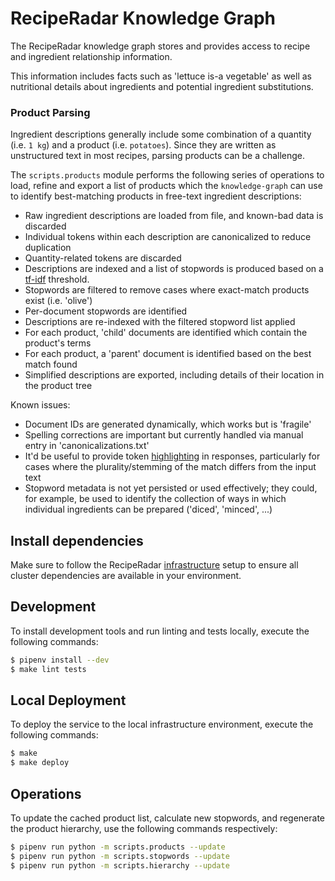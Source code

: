 # RecipeRadar Knowledge Graph

The RecipeRadar knowledge graph stores and provides access to recipe and ingredient relationship information.

This information includes facts such as 'lettuce is-a vegetable' as well as nutritional details about ingredients and potential ingredient substitutions.

### Product Parsing

Ingredient descriptions generally include some combination of a quantity (i.e. `1 kg`) and a product (i.e. `potatoes`).  Since they are written as unstructured text in most recipes, parsing products can be a challenge.

The `scripts.products` module performs the following series of operations to load, refine and export a list of products which the `knowledge-graph` can use to identify best-matching products in free-text ingredient descriptions:

- Raw ingredient descriptions are loaded from file, and known-bad data is discarded
- Individual tokens within each description are canonicalized to reduce duplication
- Quantity-related tokens are discarded
- Descriptions are indexed and a list of stopwords is produced based on a [tf-idf](https://en.wikipedia.org/w/index.php?title=tf-idf) threshold.
- Stopwords are filtered to remove cases where exact-match products exist (i.e. 'olive')
- Per-document stopwords are identified
- Descriptions are re-indexed with the filtered stopword list applied
- For each product, 'child' documents are identified which contain the product's terms
- For each product, a 'parent' document is identified based on the best match found
- Simplified descriptions are exported, including details of their location in the product tree

Known issues:

- Document IDs are generated dynamically, which works but is 'fragile'
- Spelling corrections are important but currently handled via manual entry in 'canonicalizations.txt'
- It'd be useful to provide token [highlighting](https://www.elastic.co/guide/en/elasticsearch/reference/7.5/search-request-body.html#request-body-search-highlighting) in responses, particularly for cases where the plurality/stemming of the match differs from the input text
- Stopword metadata is not yet persisted or used effectively; they could, for example, be used to identify the collection of ways in which individual ingredients can be prepared ('diced', 'minced', ...)

## Install dependencies

Make sure to follow the RecipeRadar [infrastructure](https://www.github.com/openculinary/infrastructure) setup to ensure all cluster dependencies are available in your environment.

## Development

To install development tools and run linting and tests locally, execute the following commands:

```sh
$ pipenv install --dev
$ make lint tests
```

## Local Deployment

To deploy the service to the local infrastructure environment, execute the following commands:

```sh
$ make
$ make deploy
```

## Operations

To update the cached product list, calculate new stopwords, and regenerate the product hierarchy, use the following commands respectively:

```sh
$ pipenv run python -m scripts.products --update
$ pipenv run python -m scripts.stopwords --update
$ pipenv run python -m scripts.hierarchy --update
```
